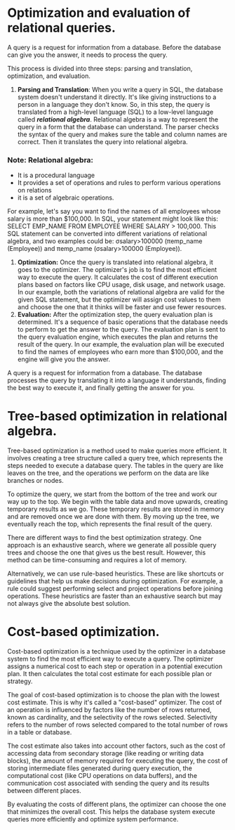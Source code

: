 ﻿# <a name="_5hz9foxy4t6d"></a>**Optimization and evaluation of relational queries.**
A query is a request for information from a database. Before the database can give you the answer, it needs to process the query. 

This process is divided into three steps: parsing and translation, optimization, and evaluation.

1. **Parsing and Translation**: When you write a query in SQL, the database system doesn't understand it directly. It's like giving instructions to a person in a language they don't know. So, in this step, the query is translated from a high-level language (SQL) to a low-level language called ***relational algebra***. Relational algebra is a way to represent the query in a form that the database can understand. The parser checks the syntax of the query and makes sure the table and column names are correct. Then it translates the query into relational algebra.

### Note: Relational algebra:
- It is a procedural language
- It provides a set of operations and rules to perform various operations on relations
- it is a set of algebraic operations.

For example, let's say you want to find the names of all employees whose salary is more than $100,000. In SQL, your statement might look like this: SELECT EMP\_NAME FROM EMPLOYEE WHERE SALARY > 100,000. This SQL statement can be converted into different variations of relational algebra, and two examples could be: σsalary>100000 (πemp\_name (Employee)) and πemp\_name (σsalary>100000 (Employee)).

1. **Optimization:** Once the query is translated into relational algebra, it goes to the optimizer. The optimizer's job is to find the most efficient way to execute the query. It calculates the cost of different execution plans based on factors like CPU usage, disk usage, and network usage. In our example, both the variations of relational algebra are valid for the given SQL statement, but the optimizer will assign cost values to them and choose the one that it thinks will be faster and use fewer resources.
1. **Evaluation:** After the optimization step, the query evaluation plan is determined. It's a sequence of basic operations that the database needs to perform to get the answer to the query. The evaluation plan is sent to the query evaluation engine, which executes the plan and returns the result of the query. In our example, the evaluation plan will be executed to find the names of employees who earn more than $100,000, and the engine will give you the answer.

A query is a request for information from a database. The database processes the query by translating it into a language it understands, finding the best way to execute it, and finally getting the answer for you.
# <a name="_ih2mgetbvakb"></a>**Tree-based optimization in relational algebra.**
Tree-based optimization is a method used to make queries more efficient. It involves creating a tree structure called a query tree, which represents the steps needed to execute a database query. The tables in the query are like leaves on the tree, and the operations we perform on the data are like branches or nodes.

To optimize the query, we start from the bottom of the tree and work our way up to the top. We begin with the table data and move upwards, creating temporary results as we go. These temporary results are stored in memory and are removed once we are done with them. By moving up the tree, we eventually reach the top, which represents the final result of the query.

There are different ways to find the best optimization strategy. One approach is an exhaustive search, where we generate all possible query trees and choose the one that gives us the best result. However, this method can be time-consuming and requires a lot of memory.

Alternatively, we can use rule-based heuristics. These are like shortcuts or guidelines that help us make decisions during optimization. For example, a rule could suggest performing select and project operations before joining operations. These heuristics are faster than an exhaustive search but may not always give the absolute best solution.
# <a name="_v8s1mbsg5xja"></a>**Cost-based optimization.**
Cost-based optimization is a technique used by the optimizer in a database system to find the most efficient way to execute a query. The optimizer assigns a numerical cost to each step or operation in a potential execution plan. It then calculates the total cost estimate for each possible plan or strategy.

The goal of cost-based optimization is to choose the plan with the lowest cost estimate. This is why it's called a "cost-based" optimizer. The cost of an operation is influenced by factors like the number of rows returned, known as cardinality, and the selectivity of the rows selected. Selectivity refers to the number of rows selected compared to the total number of rows in a table or database.

The cost estimate also takes into account other factors, such as the cost of accessing data from secondary storage (like reading or writing data blocks), the amount of memory required for executing the query, the cost of storing intermediate files generated during query execution, the computational cost (like CPU operations on data buffers), and the communication cost associated with sending the query and its results between different places.

By evaluating the costs of different plans, the optimizer can choose the one that minimizes the overall cost. This helps the database system execute queries more efficiently and optimize system performance.
